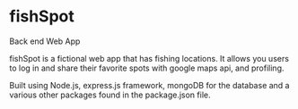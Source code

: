 # fishSpot
Back end Web App

fishSpot is a fictional web app that has fishing locations. It allows you users to log in and share their favorite spots with google maps api, and profiling.

Built using Node.js, express.js framework, mongoDB for the database and a various other packages found in the package.json file.
